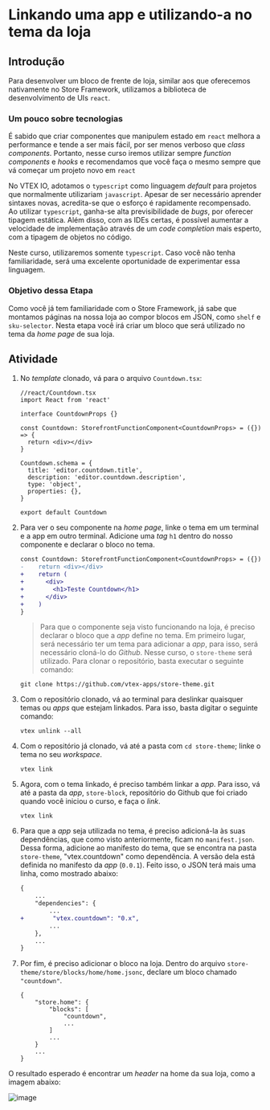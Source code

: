 # Linkando uma app e utilizando-a no tema da loja

## Introdução
Para desenvolver um bloco de frente de loja, similar aos que oferecemos nativamente no Store Framework, utilizamos a biblioteca de desenvolvimento de UIs `react`.

### Um pouco sobre tecnologias
É sabido que criar componentes que manipulem estado em `react` melhora a performance e tende a ser mais fácil, por ser menos verboso que *class components*. Portanto, nesse curso iremos utilizar sempre *function components* e *hooks* e recomendamos que você faça o mesmo sempre que vá começar um projeto novo em `react`

No VTEX IO, adotamos o `typescript` como linguagem *default* para projetos que normalmente utilizariam `javascript`. Apesar de ser necessário aprender sintaxes novas, acredita-se que o esforço é rapidamente recompensado. Ao utilizar `typescript`, ganha-se alta previsibilidade de *bugs*, por oferecer tipagem estática. Além disso, com as IDEs certas, é possível aumentar a velocidade de implementação através de um *code completion* mais esperto, com a tipagem de objetos no código.

Neste curso, utilizaremos somente `typescript`. Caso você não tenha familiaridade, será uma excelente oportunidade de experimentar essa linguagem.

### Objetivo dessa Etapa
Como você já tem familiaridade com o Store Framework, já sabe que montamos páginas na nossa loja ao compor blocos em JSON, como `shelf` e  `sku-selector`. Nesta etapa você irá criar um bloco que será utilizado no tema da *home page* de sua loja.

## Atividade
1. No *template* clonado, vá para o arquivo `Countdown.tsx`:

    ```tsx
    //react/Countdown.tsx
    import React from 'react'

    interface CountdownProps {}

    const Countdown: StorefrontFunctionComponent<CountdownProps> = ({}) => {
      return <div></div>
    }

    Countdown.schema = {
      title: 'editor.countdown.title',
      description: 'editor.countdown.description',
      type: 'object',
      properties: {},
    }

    export default Countdown
    ```

2. Para ver o seu componente na *home page*, linke o tema em um terminal e a app em outro terminal. Adicione uma *tag* `h1` dentro do nosso componente e declarar o bloco no tema.
    ```diff
    const Countdown: StorefrontFunctionComponent<CountdownProps> = ({}) => {
    -    return <div></div>
    +    return (
    +      <div>
    +        <h1>Teste Countdown</h1>
    +      </div>
    +    )
    }
    ```

    >Para que o componente seja visto funcionando na loja, é preciso declarar o bloco que a *app* define no tema. Em primeiro lugar, será necessário ter um tema para adicionar a *app*, para isso, será necessário cloná-lo do *Github*. Nesse curso, o `store-theme` será utilizado. Para clonar o repositório, basta executar o seguinte comando:

    ```
    git clone https://github.com/vtex-apps/store-theme.git
    ```

3. Com o repositório clonado, vá ao terminal para deslinkar quaisquer temas ou *apps* que estejam linkados. Para isso, basta digitar o seguinte comando:
    ```
    vtex unlink --all
    ```
4. Com o repositório já clonado, vá até a pasta com `cd store-theme`; linke o tema no seu *workspace*.
    ```
    vtex link
    ```
5. Agora, com o tema linkado, é preciso também linkar a *app*. Para isso, vá até a pasta da *app*, `store-block`, repositório do Github que foi criado quando você iniciou o curso, e faça o *link*.
    ```
    vtex link
    ```

5. Para que a *app* seja utilizada no tema, é preciso adicioná-la às suas dependências, que como visto anteriormente, ficam no `manifest.json`. Dessa forma, adicione ao manifesto do tema, que se encontra na pasta `store-theme`, "vtex.countdown" como dependência. A versão dela está definida no manifesto da *app* (`0.0.1`). Feito isso, o JSON terá mais uma linha, como mostrado abaixo:
    ```diff
    {
        ...
        "dependencies": {
            ...
    +        "vtex.countdown": "0.x",
            ...
        },
        ...
    }
    ```
5. Por fim, é preciso adicionar o bloco na loja. Dentro do arquivo `store-theme/store/blocks/home/home.jsonc`, declare um bloco chamado `"countdown"`. 
    ```
    {
        "store.home": {
            "blocks": [
                "countdown",
                ...
            ]
            ...
        }
        ...
    }
    ```
O resultado esperado é encontrar um *header* na home da sua loja, como a imagem abaixo:

![image](https://user-images.githubusercontent.com/19495917/74960422-11d7d980-53eb-11ea-9d32-f0aa1340f0af.png)

